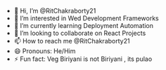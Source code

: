 - 👋 Hi, I’m @RitChakraborty21
- 👀 I’m interested in Wed Development Frameworks
- 🌱 I’m currently learning Deployment Automation
- 💞️ I’m looking to collaborate on React Projects
- 📫 How to reach me @RitChakraborty21
- 😄 Pronouns: He/Him
- ⚡ Fun fact: Veg Biriyani is not Biriyani , its pulao 

<!---
RitChakraborty21/RitChakraborty21 is a ✨ special ✨ repository because its `README.md` (this file) appears on your GitHub profile.
You can click the Preview link to take a look at your changes.
--->
